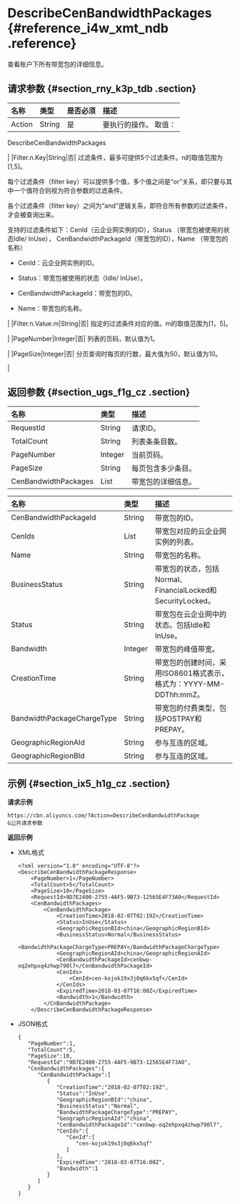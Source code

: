 # DescribeCenBandwidthPackages {#reference_i4w_xmt_ndb .reference}

查看账户下所有带宽包的详细信息。

## 请求参数 {#section_rny_k3p_tdb .section}

|名称|类型|是否必须|描述|
|:-|:-|:---|:-|
|Action|String|是| 要执行的操作。 取值：

 DescribeCenBandwidthPackages

 |
|Filter.n.Key|String|否| 过滤条件，最多可提供5个过滤条件。n的取值范围为\[1,5\]。

 每个过滤条件（filter key）可以提供多个值，多个值之间是“or”关系，即只要与其中一个值符合则视为符合参数的过滤条件。

 各个过滤条件（filter key）之间为“and”逻辑关系，即符合所有参数的过滤条件，才会被查询出来。

 支持的过滤条件如下：CenId（云企业网实例的ID），Status （带宽包被使用的状态Idle/ InUse）， CenBandwidthPackageId（带宽包的ID），Name （带宽包的名称）

-   CenId：云企业网实例的ID。

-   Status：带宽包被使用的状态（Idle/ InUse）。

-   CenBandwidthPackageId：带宽包的ID。

-   Name：带宽包的名称。


 |
|Filter.n.Value.m|String|否| 指定的过滤条件对应的值。m的取值范围为\[1，5\]。

 |
|PageNumber|Integer|否| 列表的页码，默认值为1。

 |
|PageSize|Integer|否| 分页查询时每页的行数，最大值为50，默认值为10。

 |

## 返回参数 {#section_ugs_f1g_cz .section}

|名称|类型|描述|
|:-|:-|:-|
|RequestId|String|请求ID。|
|TotalCount|String|列表条条目数。|
|PageNumber|Integer|当前页码。|
|PageSize|String|每页包含多少条目。|
|CenBandwidthPackages|List|带宽包的详细信息。|

|名称|类型|描述|
|:-|:-|:-|
|CenBandwidthPackageId|String|带宽包的ID。|
|CenIds|List|带宽包对应的云企业网实例的列表。|
|Name|String|带宽包的名称。|
|BusinessStatus|String|带宽包的状态，包括Normal、FinancialLocked和SecurityLocked。|
|Status|String|带宽包在云企业网中的状态。包括Idle和InUse。|
|Bandwidth|Integer|带宽包的峰值带宽。|
|CreationTime|String|带宽包的创建时间，采用ISO8601格式表示，格式为：YYYY-MM-DDThh:mmZ。|
|BandwidthPackageChargeType|String|带宽包的付费类型，包括POSTPAY和PREPAY。|
|GeographicRegionAId|String|参与互连的区域。|
|GeographicRegionBId|String|参与互连的区域。|

## 示例 {#section_ix5_h1g_cz .section}

**请求示例**

``` {#createVPCpub}
https://cbn.aliyuncs.com/?Action=DescribeCenBandwidthPackage
&公共请求参数
```

**返回示例**

-   XML格式

    ```
    <?xml version="1.0" encoding="UTF-8"?>
    <DescribeCenBandwidthPackageResponse>
        <PageNumber>1</PageNumber>
        <TotalCount>5</TotalCount>
        <PageSize>10</PageSize>
        <RequestId>9D7E2400-2755-4AF5-9B73-12565E4F73A0</RequestId>
        <CenBandwidthPackages>
            <CenBandwidthPackage>
                <CreationTime>2018-02-07T02:19Z</CreationTime>
                <Status>InUse</Status>
                <GeographicRegionBId>china</GeographicRegionBId>
                <BusinessStatus>Normal</BusinessStatus>
                <BandwidthPackageChargeType>PREPAY</BandwidthPackageChargeType>
                <GeographicRegionAId>china</GeographicRegionAId>
                <CenBandwidthPackageId>cenbwp-oq2ehpxq4zhwp790l7</CenBandwidthPackageId>
                <CenIds>
                    <CenId>cen-kojok19x3j0q6kx5qf</CenId>
                </CenIds>
                <ExpiredTime>2018-03-07T16:00Z</ExpiredTime>
                <Bandwidth>1</Bandwidth>
            </CnBandwidthPackage>
        </DescribeCenBandwidthPackageResponse>
    ```

-   JSON格式

    ```
    {
       "PageNumber":1,
       "TotalCount":5,
       "PageSize":10,
       "RequestId":"9D7E2400-2755-4AF5-9B73-12565E4F73A0",
       "CenBandwidthPackages":{
          "CenBandwidthPackage":[
             {
                "CreationTime":"2018-02-07T02:19Z",
                "Status":"InUse",
                "GeographicRegionBId":"china",
                "BusinessStatus":"Normal",
                "BandwidthPackageChargeType":"PREPAY",
                "GeographicRegionAId":"china",
                "CenBandwidthPackageId":"cenbwp-oq2ehpxq4zhwp790l7",
                "CenIds":{
                   "CenId":[
                      "cen-kojok19x3j0q6kx5qf"
                   ]
                },
                "ExpiredTime":"2018-03-07T16:00Z",
                "Bandwidth":1
             }
          ]
       }
    }
    ```


